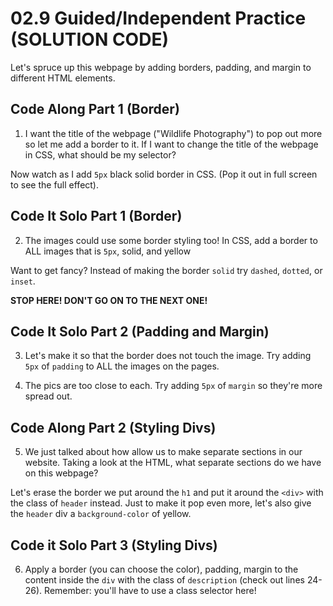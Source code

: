 # 02.9 Guided/Independent Practice (SOLUTION CODE)

Let's spruce up this webpage by adding borders, padding, and margin to different HTML elements. 

## Code Along Part 1 (Border)

1. I want the title of the webpage ("Wildlife Photography") to pop out more so let me add a border to it. If I want to change the title of the webpage in CSS, what should be my selector?

Now watch as I add `5px` black solid border in CSS. (Pop it out in full screen to see the full effect). 

## Code It Solo Part 1 (Border)
2. The images could use some border styling too! In CSS, add a border to ALL images that is `5px`, solid, and yellow

Want to get fancy? Instead of making the border `solid` try `dashed`, `dotted`, or `inset`. 

**STOP HERE! DON'T GO ON TO THE NEXT ONE!**

## Code It Solo Part 2 (Padding and Margin)
3. Let's make it so that the border does not touch the image. Try adding `5px` of `padding` to ALL the images on the pages.

4. The pics are too close to each. Try adding  `5px` of `margin` so they're more spread out. 


## Code Along Part 2 (Styling Divs)
5. We just talked about how <divs> allow us to make separate sections in our website. Taking a look at the HTML, what separate sections do we have on this webpage? 

Let's erase the border we put around the `h1` and put it around the  `<div>` with the class of `header` instead. Just to make it pop even more, let's also give the `header` div a `background-color` of yellow. 

## Code it Solo Part 3 (Styling Divs)
6. Apply a border (you can choose the color), padding, margin to the content inside the  `div` with the class of `description` (check out lines 24-26). Remember: you'll have to use a class selector here!